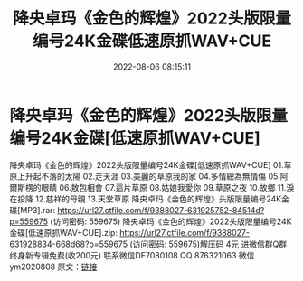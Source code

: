 ﻿---
title: 降央卓玛《金色的辉煌》2022头版限量编号24K金碟低速原抓WAV+CUE
date: 2022-08-06 08:15:11
categories: 新碟专辑、稀有等精品
tags: 华语中文
---
# 降央卓玛《金色的辉煌》2022头版限量编号24K金碟[低速原抓WAV+CUE]

降央卓玛《金色的辉煌》2022头版限量编号24K金碟[低速原抓WAV+CUE]
01.草原上升起不落的太陽
02.走天涯
03.美麗的草原我的家
04.多情總為無情傷
05.阿爾斯楞的眼睛
06.敖包相會
07.這片草原
08.姑娘我愛你
09.草原之夜
10.故鄉
11.淚在投降
12.慈祥的母親
13.天堂草原
降央卓玛《金色的辉煌》头版限量编号24K金碟[MP3].rar: https://url27.ctfile.com/f/9388027-631925752-84514d?p=559675
(访问密码: 559675)
降央卓玛《金色的辉煌》2022头版限量编号24K金碟[低速原抓WAV+CUE].zip: https://url27.ctfile.com/f/9388027-631928834-668d68?p=559675
(访问密码: 559675)解压码 4元
进微信群Q群终身新专辑免费(收200元)
联系微信DF7080108 QQ 876321063
微信ym2020808
原文：[链接](https://blog.sina.com.cn/s/blog_1647c7e7601030yq7.html)